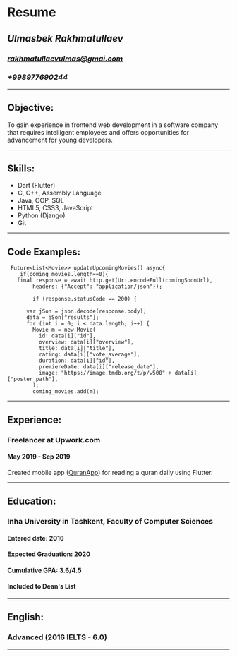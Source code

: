 # **Resume**
## *Ulmasbek Rakhmatullaev*
### *rakhmatullaevulmas@gmai.com*
### *+998977690244*
***
## **Objective:**
To gain experience in frontend web development in a software
company that requires intelligent employees and offers opportunities for
advancement for young developers.
***
## **Skills:**
* Dart (Flutter)
* C, C++, Assembly Language
* Java, OOP, SQL
* HTML5, CSS3, JavaScript
* Python (Django) 
* Git
***
## **Code Examples:** 
```
 Future<List<Movie>> updateUpcomingMovies() async{
    if(coming_movies.length==0){
   final response = await http.get(Uri.encodeFull(comingSoonUrl),
        headers: {"Accept": "application/json"});

        if (response.statusCode == 200) {
     
      var jSon = json.decode(response.body);
      data = jSon["results"];
      for (int i = 0; i < data.length; i++) {
        Movie m = new Movie(
          id: data[i]["id"],
          overview: data[i]["overview"],
          title: data[i]["title"],
          rating: data[i]["vote_average"],
          duration: data[i]["id"],
          premiereDate: data[i]["release_date"],
          image: "https://image.tmdb.org/t/p/w500" + data[i]["poster_path"],
        );
        coming_movies.add(m);
```
***
## **Experience:**
### Freelancer at Upwork.com
#### May 2019 - Sep 2019 
Created mobile app ([QuranApp](https://github.com/ulmas97/quranApp.git)) for reading a quran daily using Flutter.

***
## **Education:**
### Inha University in Tashkent, Faculty of Computer Sciences
#### Entered date: 2016
#### Expected Graduation: 2020
#### Cumulative GPA: 3.6/4.5
#### Included to Dean's List
***
## **English:** 
### Advanced (2016 IELTS - 6.0)

***